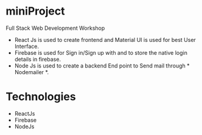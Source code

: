 # miniProject
Full Stack Web Development Workshop
- React Js is used to create frontend and Material UI is used for best User Interface.
- Firebase is used for Sign in/Sign up with and to store the native login details in firebase.
- Node Js is used to create a backend End point to Send mail through * Nodemailer *.
  
# Technologies
- ReactJs
- Firebase
- NodeJs
